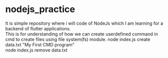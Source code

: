 # nodejs_practice
It is simple repository where i will code of NodeJs which I am learning for a backend of flutter applications.<br>
This is for understanding of how we can create userdefined command in cmd to create files using file system(fs) module.
node index.js create data.txt "My First CMD program"<br>
node index.js remove data.txt
